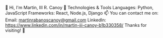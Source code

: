👋 Hi, I'm Martin, III R. Canoy
🔧 Technologies & Tools
Languages: Python, JavaScript
Frameworks: React, Node.js, Django
📫 You can contact me on:
Email: martinrabanoscanoy@gmail.com
LinkedIn: https://www.linkedin.com/in/martin-iii-canoy-b1b330358/
Thanks for visiting! 🚀
